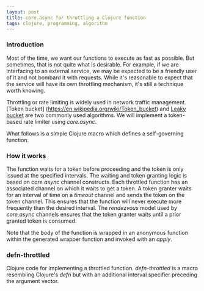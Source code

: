 ```yaml
---
layout: post
title: core.async for throttling a Clojure function
tags: clojure, programming, algorithm
---
```


### Introduction

Most of the time, we want our functions to execute as fast as
possible. But sometimes, that is not quite what is desirable. For example,
if we are interfacing to an external service, we may be expected to be
a friendly user of it and not bombard it with requests. While it's
reasonable to expect that the service will have its own throttling
mechanism, it's still a technique worth knowing.

Throttling or rate limiting is widely used in network traffic
management. [Token bucket] (https://en.wikipedia.org/wiki/Token_bucket)
and [Leaky bucket](https://en.wikipedia.org/wiki/Leaky_bucket) are two
commonly used algorithms. We will implement a token-based rate limiter
using _core.async_.

What follows is a simple Clojure macro which defines a self-governing
function.

### How it works
The function waits for a token before proceeding and
the token is only issued at the specified intervals. The waiting and
token granting logic is based on _core.async_ channel constructs. Each
throttled function has an associated channel on which it waits to get
a token. A token granter waits for an interval of time on a _timeout_
channel and sends the token on the token channel. This ensures that
the function will never execute more frequently than the desired
interval. The _rendezvous_ model used by _core.async_ channels ensures
that the token granter waits until a prior granted token is consumed.

Note that the body of the function is wrapped in an anonymous function
within the generated wrapper function and invoked with an _apply_.

### defn-throttled
Clojure code for implementing a throttled function. _defn-throttled_
is a macro resembling Clojure's _defn_ but with an additional interval
specifier preceding the argument vector.

<script src="https://gist.github.com/MonadicT/9182004.js">
</script>